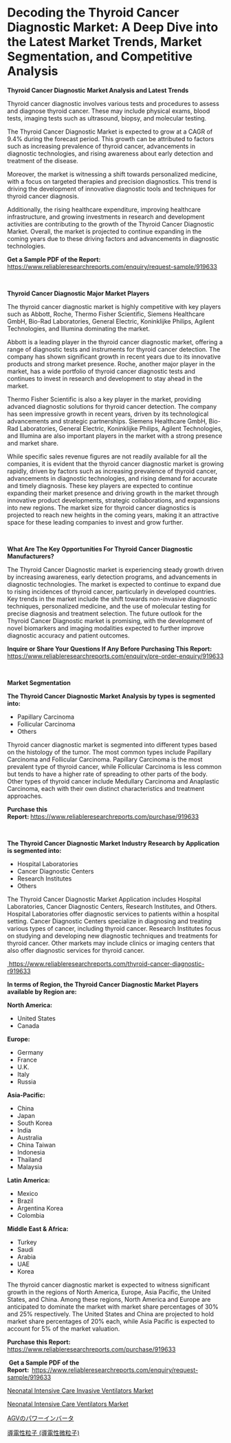<p><h1>Decoding the Thyroid Cancer Diagnostic Market: A Deep Dive into the Latest Market Trends, Market Segmentation, and Competitive Analysis</h1></p><p><strong>Thyroid Cancer Diagnostic Market Analysis and Latest Trends</strong></p>
<p><p>Thyroid cancer diagnostic involves various tests and procedures to assess and diagnose thyroid cancer. These may include physical exams, blood tests, imaging tests such as ultrasound, biopsy, and molecular testing.</p><p>The Thyroid Cancer Diagnostic Market is expected to grow at a CAGR of 9.4% during the forecast period. This growth can be attributed to factors such as increasing prevalence of thyroid cancer, advancements in diagnostic technologies, and rising awareness about early detection and treatment of the disease.</p><p>Moreover, the market is witnessing a shift towards personalized medicine, with a focus on targeted therapies and precision diagnostics. This trend is driving the development of innovative diagnostic tools and techniques for thyroid cancer diagnosis.</p><p>Additionally, the rising healthcare expenditure, improving healthcare infrastructure, and growing investments in research and development activities are contributing to the growth of the Thyroid Cancer Diagnostic Market. Overall, the market is projected to continue expanding in the coming years due to these driving factors and advancements in diagnostic technologies.</p></p>
<p><strong>Get a Sample PDF of the Report:&nbsp;</strong> <a href="https://www.reliableresearchreports.com/enquiry/request-sample/919633">https://www.reliableresearchreports.com/enquiry/request-sample/919633</a></p>
<p>&nbsp;</p>
<p><strong>Thyroid Cancer Diagnostic Major Market Players</strong></p>
<p><p>The thyroid cancer diagnostic market is highly competitive with key players such as Abbott, Roche, Thermo Fisher Scientific, Siemens Healthcare GmbH, Bio-Rad Laboratories, General Electric, Koninklijke Philips, Agilent Technologies, and Illumina dominating the market. </p><p>Abbott is a leading player in the thyroid cancer diagnostic market, offering a range of diagnostic tests and instruments for thyroid cancer detection. The company has shown significant growth in recent years due to its innovative products and strong market presence. Roche, another major player in the market, has a wide portfolio of thyroid cancer diagnostic tests and continues to invest in research and development to stay ahead in the market. </p><p>Thermo Fisher Scientific is also a key player in the market, providing advanced diagnostic solutions for thyroid cancer detection. The company has seen impressive growth in recent years, driven by its technological advancements and strategic partnerships. Siemens Healthcare GmbH, Bio-Rad Laboratories, General Electric, Koninklijke Philips, Agilent Technologies, and Illumina are also important players in the market with a strong presence and market share. </p><p>While specific sales revenue figures are not readily available for all the companies, it is evident that the thyroid cancer diagnostic market is growing rapidly, driven by factors such as increasing prevalence of thyroid cancer, advancements in diagnostic technologies, and rising demand for accurate and timely diagnosis. These key players are expected to continue expanding their market presence and driving growth in the market through innovative product developments, strategic collaborations, and expansions into new regions. The market size for thyroid cancer diagnostics is projected to reach new heights in the coming years, making it an attractive space for these leading companies to invest and grow further.</p></p>
<p>&nbsp;</p>
<p><strong>What Are The Key Opportunities For Thyroid Cancer Diagnostic Manufacturers?</strong></p>
<p><p>The Thyroid Cancer Diagnostic market is experiencing steady growth driven by increasing awareness, early detection programs, and advancements in diagnostic technologies. The market is expected to continue to expand due to rising incidences of thyroid cancer, particularly in developed countries. Key trends in the market include the shift towards non-invasive diagnostic techniques, personalized medicine, and the use of molecular testing for precise diagnosis and treatment selection. The future outlook for the Thyroid Cancer Diagnostic market is promising, with the development of novel biomarkers and imaging modalities expected to further improve diagnostic accuracy and patient outcomes.</p></p>
<p><strong>Inquire or Share Your Questions If Any Before Purchasing This Report:</strong> <a href="https://www.reliableresearchreports.com/enquiry/pre-order-enquiry/919633">https://www.reliableresearchreports.com/enquiry/pre-order-enquiry/919633</a></p>
<p>&nbsp;</p>
<p><strong>Market Segmentation</strong></p>
<p><strong>The Thyroid Cancer Diagnostic Market Analysis by types is segmented into:</strong></p>
<p><ul><li>Papillary Carcinoma</li><li>Follicular Carcinoma</li><li>Others</li></ul></p>
<p><p>Thyroid cancer diagnostic market is segmented into different types based on the histology of the tumor. The most common types include Papillary Carcinoma and Follicular Carcinoma. Papillary Carcinoma is the most prevalent type of thyroid cancer, while Follicular Carcinoma is less common but tends to have a higher rate of spreading to other parts of the body. Other types of thyroid cancer include Medullary Carcinoma and Anaplastic Carcinoma, each with their own distinct characteristics and treatment approaches.</p></p>
<p><strong>Purchase this Report:&nbsp;</strong><a href="https://www.reliableresearchreports.com/purchase/919633">https://www.reliableresearchreports.com/purchase/919633</a></p>
<p>&nbsp;</p>
<p><strong>The Thyroid Cancer Diagnostic Market Industry Research by Application is segmented into:</strong></p>
<p><ul><li>Hospital Laboratories</li><li>Cancer Diagnostic Centers</li><li>Research Institutes</li><li>Others</li></ul></p>
<p><p>The Thyroid Cancer Diagnostic Market Application includes Hospital Laboratories, Cancer Diagnostic Centers, Research Institutes, and Others. Hospital Laboratories offer diagnostic services to patients within a hospital setting. Cancer Diagnostic Centers specialize in diagnosing and treating various types of cancer, including thyroid cancer. Research Institutes focus on studying and developing new diagnostic techniques and treatments for thyroid cancer. Other markets may include clinics or imaging centers that also offer diagnostic services for thyroid cancer.</p></p>
<p><a href="https://www.reliableresearchreports.com/thyroid-cancer-diagnostic-r919633">&nbsp;https://www.reliableresearchreports.com/thyroid-cancer-diagnostic-r919633</a></p>
<p><strong>In terms of Region, the Thyroid Cancer Diagnostic Market Players available by Region are:</strong></p>
<p>
    <p> <strong> North America: </strong>
        <ul>
            <li>United States</li>
            <li>Canada</li>
        </ul>
        </p> 
    <p> <strong> Europe: </strong>
        <ul>
            <li>Germany</li>
            <li>France</li>
            <li>U.K.</li>
            <li>Italy</li>
            <li>Russia</li>
        </ul>
        </p> 
    <p> <strong> Asia-Pacific: </strong>
        <ul>
            <li>China</li>
            <li>Japan</li>
            <li>South Korea</li>
            <li>India</li>
            <li>Australia</li>
            <li>China Taiwan</li>
            <li>Indonesia</li>
            <li>Thailand</li>
            <li>Malaysia</li>
        </ul>
        </p> 
    <p> <strong> Latin America: </strong>
        <ul>
            <li>Mexico</li>
            <li>Brazil</li>
            <li>Argentina Korea</li>
            <li>Colombia</li>
        </ul>
        </p> 
    <p> <strong> Middle East & Africa: </strong>
        <ul>
            <li>Turkey</li>
            <li>Saudi</li>
            <li>Arabia</li>
            <li>UAE</li>
            <li>Korea</li>
        </ul>
    </p>
    </p>
<p><p>The thyroid cancer diagnostic market is expected to witness significant growth in the regions of North America, Europe, Asia Pacific, the United States, and China. Among these regions, North America and Europe are anticipated to dominate the market with market share percentages of 30% and 25% respectively. The United States and China are projected to hold market share percentages of 20% each, while Asia Pacific is expected to account for 5% of the market valuation.</p></p>
<p><strong>Purchase this Report: </strong><a href="https://www.reliableresearchreports.com/purchase/919633">https://www.reliableresearchreports.com/purchase/919633</a></p>
<p>&nbsp;<strong>Get a Sample PDF of the Report:&nbsp;&nbsp;</strong><a href="https://www.reliableresearchreports.com/enquiry/request-sample/919633">https://www.reliableresearchreports.com/enquiry/request-sample/919633</a></p>
<p><strong></strong></p>
<p><p><a href="https://github.com/fiixsa/Market-Research-Report-List-3/blob/main/neonatal-intensive-care-invasive-ventilators-market.md">Neonatal Intensive Care Invasive Ventilators Market</a></p><p><a href="https://github.com/cecuraprangm/Market-Research-Report-List-3/blob/main/neonatal-intensive-care-ventilators-market.md">Neonatal Intensive Care Ventilators Market</a></p><p><a href="https://github.com/KaliMetz2023/Market-Research-Report-List-1/blob/main/9073846175550.md">AGVのパワーインバータ</a></p><p><a href="https://github.com/JoanaNitzsche/Market-Research-Report-List-1/blob/main/8983075175549.md">導電性粒子 (導電性微粒子)</a></p></p>